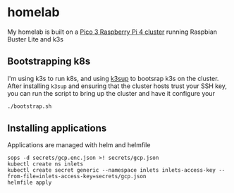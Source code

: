 # homelab
My homelab is built on a [Pico 3 Raspberry Pi 4 cluster](https://www.picocluster.com/collections/raspberry-pi4/products/pico-3-raspberry-pi4) 
running Raspbian Buster Lite and k3s

## Bootstrapping k8s
I'm using k3s to run k8s, and using [k3sup](https://github.com/alexellis/k3sup) to bootsrap k3s on the cluster. After
installing `k3sup` and ensuring that the cluster hosts trust your SSH key, you can run the script to bring up the
cluster and have it configure your 
```bash
./bootstrap.sh
```

## Installing applications
Applications are managed with helm and helmfile
```
sops -d secrets/gcp.enc.json >! secrets/gcp.json
kubectl create ns inlets
kubectl create secret generic --namespace inlets inlets-access-key --from-file=inlets-access-key=secrets/gcp.json
helmfile apply
```
